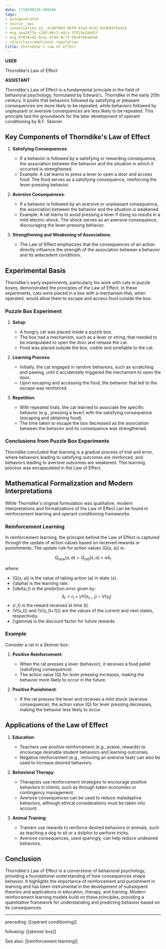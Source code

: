 ```yaml
---
date: 1718599128.809296
tags:
- autogenerated
- source__oai
- conversation_id__4cd6f8bd-86f0-42ad-9c41-0a968435eecb
- msg_aaa2df7a-c249-46c3-a4ca-3f019a3ab01f
- msg_6f034cd2-9cac-4f4e-9c73-59c8f06a0ea6
- colorclass/emotional-regulation
title: thorndike's law of effect
---
```


**USER**

Thorndike's Law of Effect


**ASSISTANT**

Thorndike's Law of Effect is a fundamental principle in the field of behavioral psychology, formulated by Edward L. Thorndike in the early 20th century. It posits that behaviors followed by satisfying or pleasant consequences are more likely to be repeated, while behaviors followed by unpleasant or aversive consequences are less likely to be repeated. This principle laid the groundwork for the later development of operant conditioning by B.F. Skinner.

## Key Components of Thorndike's Law of Effect

1. **Satisfying Consequences**:
    - If a behavior is followed by a satisfying or rewarding consequence, the association between the behavior and the situation in which it occurred is strengthened.
    - Example: A cat learns to press a lever to open a door and access food. The food serves as a satisfying consequence, reinforcing the lever-pressing behavior.

2. **Aversive Consequences**:
    - If a behavior is followed by an aversive or unpleasant consequence, the association between the behavior and the situation is weakened.
    - Example: A rat learns to avoid pressing a lever if doing so results in a mild electric shock. The shock serves as an aversive consequence, discouraging the lever-pressing behavior.

3. **Strengthening and Weakening of Associations**:
    - The Law of Effect emphasizes that the consequences of an action directly influence the strength of the association between a behavior and its antecedent conditions.

## Experimental Basis

Thorndike's early experiments, particularly his work with cats in puzzle boxes, demonstrated the principles of the Law of Effect. In these experiments, cats were placed in a box with a mechanism that, when operated, would allow them to escape and access food outside the box.

### Puzzle Box Experiment

1. **Setup**:
    - A hungry cat was placed inside a puzzle box.
    - The box had a mechanism, such as a lever or string, that needed to be manipulated to open the door and release the cat.
    - Food was placed outside the box, visible and smellable to the cat.

2. **Learning Process**:
    - Initially, the cat engaged in random behaviors, such as scratching and pawing, until it accidentally triggered the mechanism to open the door.
    - Upon escaping and accessing the food, the behavior that led to the escape was reinforced.

3. **Repetition**:
    - With repeated trials, the cat learned to associate the specific behavior (e.g., pressing a lever) with the satisfying consequence (escaping and obtaining food).
    - The time taken to escape the box decreased as the association between the behavior and its consequence was strengthened.

### Conclusions from Puzzle Box Experiments

Thorndike concluded that learning is a gradual process of trial and error, where behaviors leading to satisfying outcomes are reinforced, and behaviors leading to aversive outcomes are weakened. This learning process was encapsulated in the Law of Effect.

## Mathematical Formalization and Modern Interpretations

While Thorndike's original formulation was qualitative, modern interpretations and formalizations of the Law of Effect can be found in reinforcement learning and operant conditioning frameworks.

### Reinforcement Learning

In reinforcement learning, the principle behind the Law of Effect is captured through the update of action values based on received rewards or punishments. The update rule for action values \(Q(s, a)\) is:

$$
Q_{new}(s, a) = Q_{old}(s, a) + \alpha \delta_t
$$

where:
- \(Q(s, a)\) is the value of taking action \(a\) in state \(s\).
- \(\alpha\) is the learning rate.
- \(\delta_t\) is the prediction error given by:
  $$
  \delta_t = r_t + \gamma V(s_{t+1}) - V(s_t)
  $$
- \(r_t\) is the reward received at time \(t\).
- \(V(s_t)\) and \(V(s_{t+1})\) are the values of the current and next states, respectively.
- \(\gamma\) is the discount factor for future rewards.

### Example

Consider a rat in a Skinner box:

1. **Positive Reinforcement**:
    - When the rat presses a lever (behavior), it receives a food pellet (satisfying consequence).
    - The action value \(Q\) for lever pressing increases, making the behavior more likely to occur in the future.

2. **Positive Punishment**:
    - If the rat presses the lever and receives a mild shock (aversive consequence), the action value \(Q\) for lever pressing decreases, making the behavior less likely to occur.

## Applications of the Law of Effect

1. **Education**:
    - Teachers use positive reinforcement (e.g., praise, rewards) to encourage desirable student behaviors and learning outcomes.
    - Negative reinforcement (e.g., removing an aversive task) can also be used to increase desired behaviors.

2. **Behavioral Therapy**:
    - Therapists use reinforcement strategies to encourage positive behaviors in clients, such as through token economies or contingency management.
    - Aversive consequences can be used to reduce maladaptive behaviors, although ethical considerations must be taken into account.

3. **Animal Training**:
    - Trainers use rewards to reinforce desired behaviors in animals, such as teaching a dog to sit or a dolphin to perform tricks.
    - Aversive consequences, used sparingly, can help reduce undesired behaviors.

## Conclusion

Thorndike's Law of Effect is a cornerstone of behavioral psychology, providing a foundational understanding of how consequences shape behavior. It highlights the importance of reinforcement and punishment in learning and has been instrumental in the development of subsequent theories and applications in education, therapy, and training. Modern reinforcement learning models build on these principles, providing a quantitative framework for understanding and predicting behavior based on its consequences.


---

preceding: [[operant conditioning]]  


following: [[skinner box]]

See also: [[reinforcement learning]]